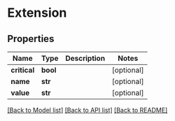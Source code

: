 # Extension

## Properties
Name | Type | Description | Notes
------------ | ------------- | ------------- | -------------
**critical** | **bool** |  | [optional] 
**name** | **str** |  | [optional] 
**value** | **str** |  | [optional] 

[[Back to Model list]](../README.md#documentation-for-models) [[Back to API list]](../README.md#documentation-for-api-endpoints) [[Back to README]](../README.md)


